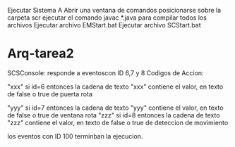 Ejecutar Sistema A
Abrir una ventana de comandos
posicionarse sobre la carpeta scr
ejecutar el comando javac *.java para compilar todos los archivos 
Ejecutar archivo EMStart.bat 
Ejecutar archivo SCStart.bat

Arq-tarea2
==========
SCSConsole: responde a eventoscon ID 6,7 y 8
Codigos de Accion:

"xxx" si id=6 entonces la cadena de texto "xxx" contiene el valor, en texto de false o true de  puerta rota

"yyy" si id=7 entonces la cadena de texto "yyy" contiene el valor, en texto de false o true de  ventana rota
"zzz" si id=8 entonces la cadena de texto "zzz" contiene el valor, en texto de false o true de  deteccion de movimiento

los eventos con ID 100 terminban la ejecucion.